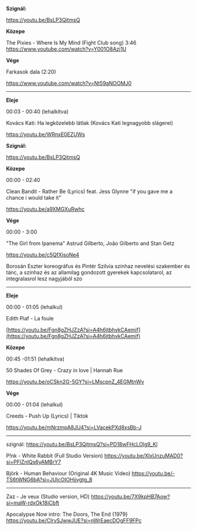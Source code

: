 **Szignál:**

https://youtu.be/BsLP3QitmsQ

**Közepe**

The Pixies - Where Is My Mind (Fight Club song) 3:46
https://www.youtube.com/watch?v=Y001O8Azj1U

**Vége**

Farkasok dala (2:20)

https://www.youtube.com/watch?v=Nt59aNOOMJ0

--------------------------------------------------------------
**Eleje**

00:03 - 00:40 (lehalkítva)

Kovács Kati: Ha legközelebb látlak (Kovács Kati legnagyobb slágerei)

https://youtu.be/WRnxE0EZUWs

**Szignál:**

https://youtu.be/BsLP3QitmsQ

**Közepe**

00:00 - 02:40

Clean Bandit - Rather Be (Lyrics) feat. Jess Glynne "if you gave me a chance i would take it"

https://youtu.be/a9XMGXuRwhc

**Vége**

00:00 - 3:00

"The Girl from Ipanema" Astrud Gilberto, João Gilberto and Stan Getz

https://youtu.be/c5QfXjsoNe4

Borosán Eszter koreográfus és Pintér Szilvia színhaz nevelési szakember és tánc, a színhaz és az allamilag gondozott gyerekek kapcsolatarol, az integralasrol lesz nagyjából szo

-------------------------------------------

**Eleje**

00:00 - 01:05 (lehalkul)

Edith Piaf - La foule

[https://youtu.be/Fgn8gZHJZzA?si=A4h6itbhvkCAemif](https://youtu.be/Fgn8gZHJZzA?si=A4h6itbhvkCAemif)


**Közepe**

00:45 -01:51 (lehalkítva)

50 Shades Of Grey - Crazy in love | Hannah Rue

https://youtu.be/oCSkn2G-5GY?si=LMscpnZ_4EGMtnWv


**Vége**

00:00 - 01:04 (lehalkul)

Creeds - Push Up (Lyrics) | Tiktok

https://youtu.be/mNrzmpA8JU4?si=LVacekPXd8xsBb-J




-------------------------------------------
szignál:
https://youtu.be/BsLP3QitmsQ?si=PD18wFHcLOlg9_Kl

P!nk - White Rabbit (Full Studio Version)
https://youtu.be/XlxUnzuMAD0?si=PFlZnIQs6yAMBrY7

Björk - Human Behaviour (Original 4K Music Video) 
https://youtu.be/-TS6tWNG6bA?si=JUIcOIOHjjvgtg_8

----------------

Zaz - Je veux (Studio version, HD)
https://youtu.be/7X9kpHB7Aow?si=maW-rdxOk18iCbft

Apocalypse Now intro: The Doors, The End {1979}
https://youtu.be/CIrvSJwwJUE?si=nWrEaecDOgFF9FPc

